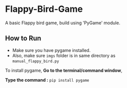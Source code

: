 # Flappy-Bird-Game
A basic Flappy bird game, build using 'PyGame' module.

## How to Run
- Make sure you have pygame installed.
- Also, make sure ```imgs``` folder is in same directory as ```manual_flappy_bird.py```

To install pygame, **Go to the terminal/command window**,

**Type the command :** ```pip install pygame```

